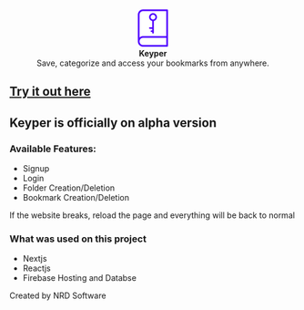 <p align="center">
    <img src="./logo.png"/><br/>
    <strong>Keyper</strong><br/>
    Save, categorize and access your bookmarks from anywhere.
</p>

## [Try it out here](https://keyper-bookmarks.web.app/ "Homepage")

## Keyper is officially on alpha version

### Available Features:

- Signup
- Login
- Folder Creation/Deletion
- Bookmark Creation/Deletion

If the website breaks, reload the page and everything will be back to normal

### What was used on this project

- Nextjs
- Reactjs
- Firebase Hosting and Databse

Created by NRD Software
